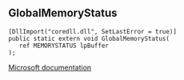 ## GlobalMemoryStatus

```
[DllImport("coredll.dll", SetLastError = true)]
public static extern void GlobalMemoryStatus(
   ref MEMORYSTATUS lpBuffer
);
```

[Microsoft documentation](https://docs.microsoft.com/en-us/windows/win32/api/winbase/nf-winbase-globalmemorystatus)
